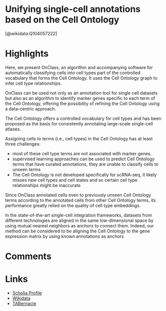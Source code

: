 
Unifying single-cell annotations based on the Cell Ontology
===========================================================
  
  [@wikidata:Q104057222]  

# Highlights

Here, we present OnClass, an algorithm and accompanying software for automatically classifying cells into cell types part of the controlled vocabulary that forms the Cell Ontology. It uses the Cell Ontology graph to infer cell type relationships.

OnClass can be used not only as an annotation tool for single cell datasets but also as an algorithm to identify marker genes specific to each term of the Cell Ontology, offering the possibility of refining the Cell Ontology using a data-centric approach.

The Cell Ontology offers a controlled vocabulary for cell types and has been proposed as the basis for consistently annotating large-scale single-cell atlases.

Assigning cells to terms (i.e., cell types) in the Cell Ontology has at least three challenges:

- most of these cell type terms are not associated with marker genes.
- supervised learning approaches can be used to predict Cell Ontology terms that have curated annotations, they are unable to classify cells to unseen terms
- The Cell Ontology is not developed specifically for scRNA-seq, it likely misses new cell types and cell states and so certain cell type relationships might be inaccurate

Since OnClass annotated cells even to previously unseen Cell Ontology terms according to the annotated cells from other Cell Ontology terms, its performance greatly relied on the quality of cell type embeddings.

In the state-of-the-art single-cell integration frameworks, datasets from different technologies are aligned in the same low-dimensional space by using mutual nearest neighbors as anchors to connect them. Indeed, our method can be considered to be aligning the Cell Ontology to the gene expression matrix by using known annotations as anchors

# Comments

# Links
  
 * [Scholia Profile](https://scholia.toolforge.org/work/Q104057222)  
 * [Wikidata](https://www.wikidata.org/wiki/Q104057222)  
 * [TABernacle](https://tabernacle.toolforge.org/?#/tab/manual/Q104057222/P921%3BP4510)  
